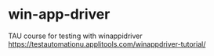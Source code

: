 # win-app-driver
 TAU course for testing with winappidriver
 https://testautomationu.applitools.com/winappdriver-tutorial/
 